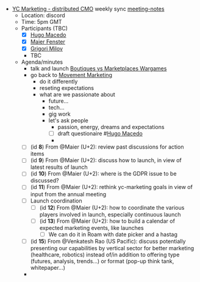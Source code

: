- [YC Marketing - distributed CMO](<YC Marketing - distributed CMO.md>) weekly sync [meeting-notes](<meeting-notes.md>)
    - Location: discord 
    - Time: 5pm GMT 
    - Participants (TBC)
        - [x] [Hugo Macedo](<Hugo Macedo.md>) 
        - [x] [Maier Fenster](<Maier Fenster.md>)
        - [x] [Grigori Milov](<Grigori Milov.md>)
        - TBC
    - Agenda/minutes
        - talk and launch [Boutiques vs Marketplaces Wargames](<Boutiques vs Marketplaces Wargames.md>)
        - go back to [Movement Marketing](https://www.strawberryfrog.com/movement-marketing-4-strategies-for-sparking-a-brand-movement/)
            - do it differently 
            - reseting expectations
            - what are we passionate about
                - future...
                - tech...
                - gig work
                - let's ask people
                    - passion, energy, dreams and expectations
                    - [ ] draft questionaire #[Hugo Macedo](<Hugo Macedo.md>)
                    - 
        - [ ] (id **8**) From @Maier (U+2): 
review past discussions for action items
        - [ ] (id **9**) From @Maier (U+2):
discuss how to launch, in view of latest results of launch
        - [ ] (id **10**) From @Maier (U+2):
where is the GDPR issue to be discussed?
        - [ ] (id **11**) From @Maier (U+2):
rethink yc-marketing goals in view of input from the annual meeting
        - [ ] Launch coordination
            - [ ] (id **12**) From @Maier (U+2):
how to coordinate the various players involved in launch, especially continuous launch
            - [ ] (id **13**) From @Maier (U+2):
how to build a calendar of expected marketing events, like launches
                - [ ] We can do it in Roam with date picker and a hastag 
        - [ ] (id **15**) From @Venkatesh Rao (US Pacific):
discuss potentially presenting our capabilities by vertical sector for better marketing (healthcare, robotics) instead of/in addition to offering type (futures, analysis, trends...) or format (pop-up think tank, whitepaper...)
        - 
